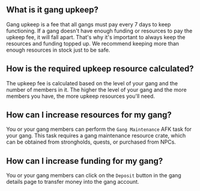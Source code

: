## What is it gang upkeep?
Gang upkeep is a fee that all gangs must pay every 7 days to keep functioning. If a gang doesn't have enough funding or resources to pay the upkeep fee, it will fall apart. That's why it's important to always keep the resources and funding topped up. We recommend keeping more than enough resources in stock just to be safe.

## How is the required upkeep resource calculated?
The upkeep fee is calculated based on the level of your gang and the number of members in it. The higher the level of your gang and the more members you have, the more upkeep resources you'll need.

## How can I increase resources for my gang?
You or your gang members can perform the `Gang Maintenance` AFK task for your gang. This task requires a gang maintenance resource crate, which can be obtained from strongholds, quests, or purchased from NPCs.

## How can I increase funding for my gang?
You or your gang members can click on the `Deposit` button in the gang details page to transfer money into the gang account.